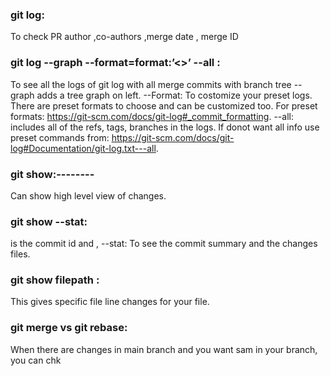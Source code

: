 ### git log: 
To check PR author ,co-authors ,merge date , merge ID 

### git log --graph --format=format:’<>’ --all : 
To see all the logs of git log with all merge commits with branch tree
--graph adds a tree graph on left. 
--Format: To costomize your preset logs. There are preset formats to choose and can be customized too. For preset formats: https://git-scm.com/docs/git-log#_commit_formatting.
--all: includes all of the refs, tags, branches in the logs. If donot want all info use preset commands from: https://git-scm.com/docs/git-log#Documentation/git-log.txt---all.

### git show:-------- 
Can show high level view of changes. 
### git show <commit> --stat: 
<commmit> is the commit id and ,
--stat: To see the commit summary and the changes files.

### git show <commit> filepath : 
This gives specific file line changes for your file. 

### git merge vs git rebase: 
When there are changes in main branch and you want sam in your branch, you can chk 
